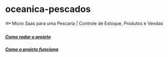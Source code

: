 # oceanica-pescados
🐟 Micro Saas para uma Pescaria | Controle de Estoque, Produtos e Vendas

##### <a href="docs/run.md">Como rodar o projeto</a>
##### <a href="docs/fluxo.md">Como o projeto funciona</a>
